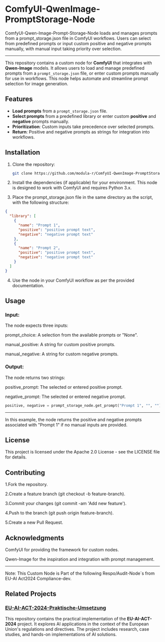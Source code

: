 # ComfyUI-QwenImage-PromptStorage-Node
ComfyUI-Qwen-Image-Prompt-Storage-Node loads and manages prompts from a prompt_storage.json file in ComfyUI workflows. Users can select from predefined prompts or input custom positive and negative prompts manually, with manual input taking priority over selection.

---

This repository contains a custom node for **ComfyUI** that integrates with **Qwen-Image** models. It allows users to load and manage predefined prompts from a `prompt_storage.json` file, or enter custom prompts manually for use in workflows. This node helps automate and streamline prompt selection for image generation.

## Features

- **Load prompts** from a `prompt_storage.json` file.
- **Select prompts** from a predefined library or enter custom **positive** and **negative** prompts manually.
- **Prioritization**: Custom inputs take precedence over selected prompts.
- **Return**: Positive and negative prompts as strings for integration into workflows.

## Installation

1. Clone the repository:

   ```bash
   git clone https://github.com/modula-r/ComfyUI-QwenImage-PromptStorage-Node.git


2. Install the dependencies (if applicable) for your environment. This node is designed to work with ComfyUI and requires Python 3.x.

3. Place the prompt_storage.json file in the same directory as the script, with the following structure: 


```json
{
  "library": [
    {
      "name": "Prompt 1",
      "positive": "positive prompt text",
      "negative": "negative prompt text"
    },
    {
      "name": "Prompt 2",
      "positive": "positive prompt text",
      "negative": "negative prompt text"
    }
  ]
}
```

4. Use the node in your ComfyUI workflow as per the provided documentation.

## Usage

### Input:
The node expects three inputs:

prompt_choice: A selection from the available prompts or "None".

manual_positive: A string for custom positive prompts.

manual_negative: A string for custom negative prompts.

### Output:
The node returns two strings:

positive_prompt: The selected or entered positive prompt.

negative_prompt: The selected or entered negative prompt.


```python
positive, negative = prompt_storage_node.get_prompt("Prompt 1", "", "")
```

---

In this example, the node returns the positive and negative prompts associated with "Prompt 1" if no manual inputs are provided.

## License

This project is licensed under the Apache 2.0 License - see the LICENSE
 file for details.

## Contributing

1.Fork the repository.

2.Create a feature branch (git checkout -b feature-branch).

3.Commit your changes (git commit -am 'Add new feature').

4.Push to the branch (git push origin feature-branch).

5.Create a new Pull Request.

## Acknowledgments

ComfyUI for providing the framework for custom nodes.

Qwen-Image for the inspiration and integration with prompt management.

---

Note: This Custom Node is Part of the following Respo/Audit-Node´s from EU-AI Act2024 Compliance-dev. 

## Related Projects

### [EU-AI-ACT-2024-Praktische-Umsetzung](https://github.com/modula-r/EU-AI-ACT-2024-Praktische-Umsetzung)
This repository contains the practical implementation of the **EU-AI-ACT-2024** project. It explores AI applications in the context of the European Union's regulations and directives. The project includes research, case studies, and hands-on implementations of AI solutions.


